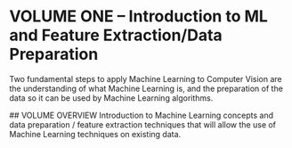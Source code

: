 # VOLUME ONE – Introduction to ML and Feature Extraction/Data Preparation
Two fundamental steps to apply Machine Learning to Computer Vision are the understanding of what Machine Learning is, 
and the preparation of the data so it can be used by Machine Learning algorithms.

## VOLUME OVERVIEW
Introduction to Machine Learning concepts and data preparation / feature extraction techniques that will allow the use of Machine Learning techniques on existing data.
